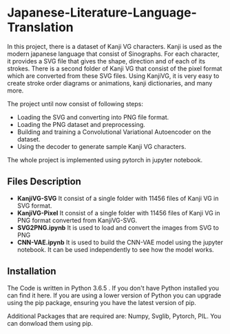 # Japanese-Literature-Language-Translation

In this project, there is a dataset of Kanji VG characters. Kanji is used as the modern japanese language that consist of Sinographs. For each character, it provides a SVG file that gives the shape, direction and of each of its strokes. There is a second folder of Kanji VG that consist of the pixel format which are converted from these SVG files. Using KanjiVG, it is very easy to create stroke order diagrams or animations, kanji dictionaries, and many more. 

The project until now consist of following steps:
* Loading the SVG and converting into PNG file format.
* Loading the PNG dataset and preprocessing.
* Building and training a Convolutional Variational Autoencoder on the dataset.
* Using the decoder to generate sample Kanji VG characters.

The whole project is implemented using pytorch in jupyter notebook.

## Files Description

- **KanjiVG-SVG** It consist of a single folder with 11456 files of Kanji VG in SVG format.
- **KanjiVG-Pixel** It consist of a single folder with 11456 files of Kanji VG in PNG format converted from KanjiVG-SVG.
- **SVG2PNG.ipynb** It is used to load and convert the images from SVG to PNG
- **CNN-VAE.ipynb** It is used to build the CNN-VAE model using the jupyter notebook. It can be used independently to see how the model works.

## Installation

The Code is written in Python 3.6.5 . If you don't have Python installed you can find it here. If you are using a lower version of Python you can upgrade using the pip package, ensuring you have the latest version of pip.

Additional Packages that are required are: Numpy, Svglib, Pytorch, PIL. You can donwload them using pip.
